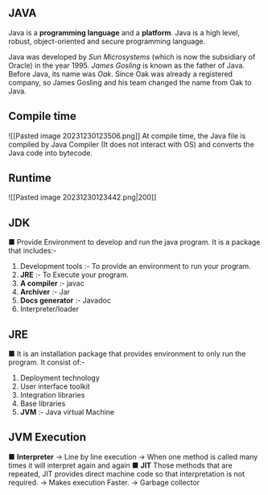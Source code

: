 ## JAVA
Java is a **programming language** and a **platform**. Java is a high level, robust, object-oriented and secure programming language.

Java was developed by _Sun Microsystems_ (which is now the subsidiary of Oracle) in the year 1995. _James Gosling_ is known as the father of Java. Before Java, its name was _Oak_. Since Oak was already a registered company, so James Gosling and his team changed the name from Oak to Java.

## Compile time

![[Pasted image 20231230123506.png]]
At compile time, the Java file is compiled by Java Compiler (It does not interact with OS) and converts the Java code into bytecode.

## Runtime 

![[Pasted image 20231230123442.png|200]]

## JDK
■ Provide Environment to develop and run the java program. It is a package that includes:-
1. Development tools :- To provide an environment to run your program.
2. **JRE** :- To Execute your program.
3. **A compiler** :- javac
4. **Archiver** :- Jar
5. **Docs generator** :- Javadoc
6. Interpreter/loader
## JRE
■ It is an installation package that provides environment to only run the program.
It consist of:-
1. Deployment technology
2. User interface toolkit
3. Integration libraries
4. Base libraries
5. **JVM** :- Java virtual Machine
## JVM Execution
■ **Interpreter**
→ Line by line execution
→ When one method is called many times it will interpret again and
again
■ **JIT**
Those methods that are repeated, JIT provides direct machine code so that interpretation is not required.
→ Makes execution Faster.
→ Garbage collector
